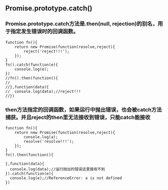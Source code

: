## Promise.prototype.catch()
### Promise.prototype.catch方法是.then(null, rejection)的别名，用于指定发生错误时的回调函数。
```
function fn(){
    return new Promise(function(resolve,reject){
        reject('reject!!!');
    });
}
fn().catch(function(e){
    console.log(e);
})
//fn().then(function(){
//
//},function(data){
//  console.log(data);//reject!!!
//})
```
### then方法指定的回调函数，如果运行中抛出错误，也会被catch方法捕获。并且reject的then里无法接收到错误，只能catch能接收
```
function fn(){
    return new Promise(function(resolve,reject){
        console.log(a);
        resolve('resolve!!!');
    });
}
fn().then(function(){

},function(data){
  console.log(data);//运行抛出的错误这里接收不到
}).catch(function(e){
  console.log(e);//ReferenceError: a is not defined
})
```